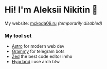 # Hi! I'm Aleksii Nikitin 👋

 My website: [mckoda09.ru](https://mckoda09.ru) _(temporarily disabled)_

### My tool set
- [Astro](https://astro.build) for modern web dev
- [Grammy](https://grammy.dev) for telegram bots
- [Zed](https://zed.dev) the best code editor imho
- [Hyprland](https://hyprland.org/) i use arch btw
